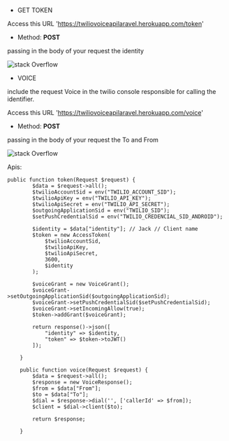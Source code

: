 - GET TOKEN

Access this URL 'https://twiliovoiceapilaravel.herokuapp.com/token'

- Method: **POST**

passing in the body of your request the identity



![stack Overflow](https://i.ibb.co/NSVwNRR/Captura-de-Tela-2021-11-28-a-s-07-56-10.png)

 - VOICE

include the request Voice in the twilio console responsible for calling the identifier.

Access this URL 'https://twiliovoiceapilaravel.herokuapp.com/voice'

- Method: **POST**

passing in the body of your request the To and From

![stack Overflow](https://i.ibb.co/VHGdn22/Captura-de-Tela-2021-11-28-a-s-08-01-04.png)




Apis:

```
public function token(Request $request) {
    	$data = $request->all();
    	$twilioAccountSid = env("TWILIO_ACCOUNT_SID");
		$twilioApiKey = env("TWILIO_API_KEY");
		$twilioApiSecret = env("TWILIO_API_SECRET");
		$outgoingApplicationSid = env("TWILIO_SID");
        $setPushCredentialSid = env("TWILIO_CREDENCIAL_SID_ANDROID");

		$identity = $data["identity"]; // Jack // Client name
		$token = new AccessToken(
		    $twilioAccountSid,
		    $twilioApiKey,
		    $twilioApiSecret,
		    3600,
		    $identity
		);

		$voiceGrant = new VoiceGrant();
		$voiceGrant->setOutgoingApplicationSid($outgoingApplicationSid);
        $voiceGrant->setPushCredentialSid($setPushCredentialSid);
        $voiceGrant->setIncomingAllow(true);
		$token->addGrant($voiceGrant);

		return response()->json([
			"identity" => $identity,
			"token" => $token->toJWT()
		]);

    }

    public function voice(Request $request) {
    	$data = $request->all();
    	$response = new VoiceResponse();
		$from = $data["From"];
		$to = $data["To"];
		$dial = $response->dial('', ['callerId' => $from]);
		$client = $dial->client($to);

		return $response;

    }
